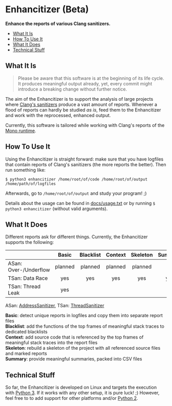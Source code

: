 # Enhancitizer (Beta)
**Enhance the reports of various Clang sanitizers.**

- [What It Is](#what-it-is)
- [How To Use It](#how-to-use-it)
- [What It Does](#what-it-does)
- [Technical Stuff](#technical-stuff)

## What It Is

> Please be aware that this software is at the beginning of its life cycle. It produces meaningful output already, yet, every commit might introduce a breaking change without further notice.

The aim of the Enhancitizer is to support the analysis of large projects where [Clang's sanitizers](https://clang.llvm.org/docs/index.html) produce a vast amount of reports. Whenever a flood of reports can hardly be studied _as is_, feed them to the Enhancitizer and work with the reprocessed, enhanced output.

Currently, this software is tailored while working with Clang's reports of the [Mono runtime](https://github.com/mono/mono).

## How To Use It

Using the Enhancitizer is straight forward: make sure that you have logfiles that contain reports of Clang's sanitizers (the more reports the better). Then run something like:

```
$ python3 enhancitizer /home/root/of/code /home/root/of/output /home/path/of/logfiles
```

Afterwards, go to `/home/root/of/output` and study your program! ;)

Details about the usage can be found in [docs/usage.txt](docs/usage.txt) or by running `$ python3 enhancitizer` (without valid arguments).

## What It Does

Different reports ask for different things. Currently, the Enhancitizer supports the following:

|                       | Basic   | Blacklist | Context | Skeleton | Summary | 
| --------------------- |:-------:|:---------:|:-------:|:--------:|:-------:|
| ASan: Over-/Underflow | planned | planned   | planned | planned  |         |
| TSan: Data Race       | yes     | yes       | yes     | yes      | yes     |
| TSan: Thread Leak     | yes     |           |         |          |         |

ASan: [AddressSanitizer](https://clang.llvm.org/docs/AddressSanitizer.html), TSan: [ThreadSanitizer](https://clang.llvm.org/docs/ThreadSanitizer.html)

**Basic**: detect unique reports in logfiles and copy them into separate report files  
**Blacklist**: add the functions of the top frames of meaningful stack traces to dedicated blacklists  
**Context**: add source code that is referenced by the top frames of meaningful stack traces into the report files  
**Skeleton**: rebuild a skeleton of the project with all referenced source files and marked reports  
**Summary**: provide meaningful summaries, packed into CSV files

## Technical Stuff

So far, the Enhancitizer is developed on Linux and targets the execution with [Python 3](https://docs.python.org/3/). If it works with any other setup, it is pure luck! ;) However, feel free to to add support for other platforms and/or [Python 2](https://docs.python.org/2/).
